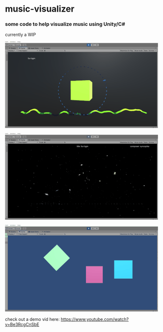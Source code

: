 # music-visualizer    
### some code to help visualize music using Unity/C#    
currently a WIP    
    
![demo gif](notes/19-12-2021_154122.gif)    
    
![demo gif 2](notes/19-12-2021_154104.gif)    
    
![demo gif 3](notes/19-12-2021_154042.gif)    
    
check out a demo vid here: https://www.youtube.com/watch?v=Be3RcgCnSbE    
    